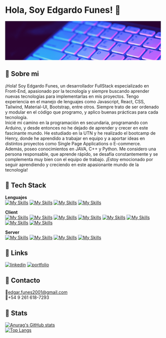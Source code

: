 
# Hola, Soy Edgardo Funes! 👋


![Logo](./banner.gif)


## 🚀 Sobre mi
¡Hola! Soy Edgardo Funes, un desarrollador FullStack especializado en Front-End, apasionado por la tecnología y siempre buscando aprender nuevas tecnologías para implementarlas en mis proyectos. Tengo experiencia en el manejo de lenguajes como Javascript, React, CSS, Tailwind, Material-UI, Bootstrap, entre otros. Siempre trato de ser ordenado y modular en el código que programo, y aplico buenas prácticas para cada tecnología. </br>
Inicié mi camino en la programación en secundaria, programando con Arduino, y desde entonces no he dejado de aprender y crecer en este fascinante mundo. He estudiado en la UTN y he realizado el bootcamp de Henry, donde he aprendido a trabajar en equipo y a aportar ideas en distintos proyectos como Single Page Applications o E-commerce.</br>
Además, poseo conocimientos en JAVA, C++ y Python. Me considero una persona responsable, que aprende rápido, se desafía constantemente y se complementa muy bien con el equipo de trabajo. ¡Estoy emocionado por seguir aprendiendo y creciendo en este apasionante mundo de la tecnología!




## 🔵 Tech Stack

**Lenguajes**<br />
[![My Skills](https://skillicons.dev/icons?i=js)](https://developer.mozilla.org/es/docs/Web/JavaScript)
[![My Skills](https://skillicons.dev/icons?i=java)](https://www.java.com/es/)
[![My Skills](https://skillicons.dev/icons?i=cpp)](https://es.wikipedia.org/wiki/C%2B%2B)
[![My Skills](https://skillicons.dev/icons?i=py)](https://www.python.org)

**Client** <br />
[![My Skills](https://skillicons.dev/icons?i=react)](https://es.react.dev)
[![My Skills](https://skillicons.dev/icons?i=electron)](https://www.electronjs.org/es/)
[![My Skills](https://skillicons.dev/icons?i=nextjs)](https://nextjs.org)
[![My Skills](https://skillicons.dev/icons?i=redux)](https://react-redux.js.org)
[![My Skills](https://skillicons.dev/icons?i=tailwind)](https://tailwindcss.com)
[![My Skills](https://skillicons.dev/icons?i=materialui)](https://mui.com)
[![My Skills](https://skillicons.dev/icons?i=bootstrap)](https://getbootstrap.com)
[![My Skills](https://skillicons.dev/icons?i=sass)](https://sass-lang.com)

**Server** <br />
[![My Skills](https://skillicons.dev/icons?i=nodejs)](https://nodejs.org/es)
[![My Skills](https://skillicons.dev/icons?i=express)](https://expressjs.com/es/)
[![My Skills](https://skillicons.dev/icons?i=mongodb)](https://www.mongodb.com/es)
[![My Skills](https://skillicons.dev/icons?i=postgres)](https://www.postgresql.org)


## 🔗 Links
[![linkedin](https://img.shields.io/badge/linkedin-0A66C2?style=for-the-badge&logo=linkedin&logoColor=white)](https://www.linkedin.com/in/edgardo-ibar-funes-ortiz-54ba41217/)
[![portfolio](https://img.shields.io/badge/my_portfolio-000?style=for-the-badge&logo=ko-fi&logoColor=white)](https://portfolio-ednesor.vercel.app)

## 💬 Contacto
🔔edgar.funes2001@gmail.com<br />
🔔+54 9 261 618-7293

## 🤟 Stats
[![Anurag's GitHub stats](https://github-readme-stats.vercel.app/api?username=Ednesor&show_icons=true&theme=radical)](https://github.com/anuraghazra/github-readme-stats) <br />
[![Top Langs](https://github-readme-stats.vercel.app/api/top-langs/?username=Ednesor&layout=compact&theme=radical)](https://github.com/anuraghazra/github-readme-stats)
